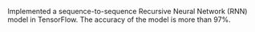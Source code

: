 Implemented a sequence-to-sequence Recursive Neural Network (RNN) model in TensorFlow. The accuracy of the model is more than 97%.
